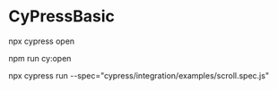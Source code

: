 # CyPressBasic

npx cypress open

npm run cy:open

npx cypress run --spec="cypress/integration/examples/scroll.spec.js"
